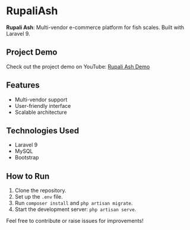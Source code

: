 # RupaliAsh

**Rupali Ash**: Multi-vendor e-commerce platform for fish scales. Built with Laravel 9.

## Project Demo
Check out the project demo on YouTube: [Rupali Ash Demo](https://youtu.be/oChfjgZz3bw)

## Features
- Multi-vendor support
- User-friendly interface
- Scalable architecture

## Technologies Used
- Laravel 9
- MySQL
- Bootstrap

## How to Run
1. Clone the repository.
2. Set up the `.env` file.
3. Run `composer install` and `php artisan migrate`.
4. Start the development server: `php artisan serve`.

Feel free to contribute or raise issues for improvements!
